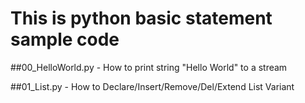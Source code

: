 # This is python basic statement sample code
##00_HelloWorld.py - How to print string "Hello World" to a stream

##01_List.py - How to Declare/Insert/Remove/Del/Extend List Variant
